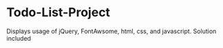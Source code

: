 # Todo-List-Project
Displays usage of jQuery, FontAwsome, html, css, and javascript. Solution included
